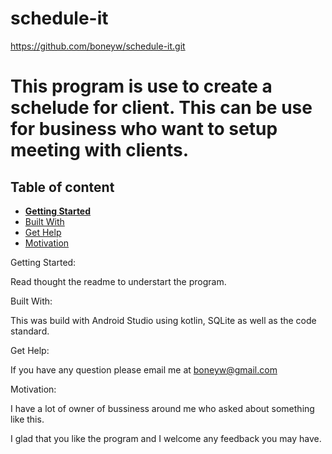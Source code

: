 # schedule-it

 https://github.com/boneyw/schedule-it.git
 
 # This program is use to create a schelude for client. This can be use for business who want to setup meeting with clients.
 
 ## Table of content

- [**Getting Started**](#getting-started)
- [Built With](#built-with)
- [Get Help](#get-help)
- [Motivation](#motivation)

Getting Started:

  Read thought the readme to understart the program.
  
Built With:

  This was build with Android Studio using kotlin, SQLite as well as the code standard.
  
Get Help:

  If you have any question please email me at boneyw@gmail.com
  
Motivation:

  I have a lot of owner  of bussiness around me who asked about something like this. 
  
  
I glad that you like the program and I  welcome any feedback you may have.
